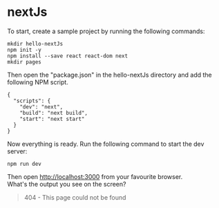 # nextJs

To start, create a sample project by running the following commands:

```
mkdir hello-nextJs
npm init -y
npm install --save react react-dom next
mkdir pages
```

Then open the "package.json" in the hello-nextJs directory and add the following NPM script.

```
{
  "scripts": {
    "dev": "next",
    "build": "next build",
    "start": "next start"
  }
}
```

Now everything is ready. Run the following command to start the dev server:

```
npm run dev
```

Then open [http://localhost:3000](http://localhost:3000) from your favourite browser.<br />
What's the output you see on the screen?

> 404 - This page could not be found
